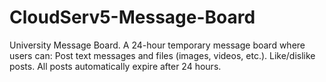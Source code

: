 # CloudServ5-Message-Board
University Message Board. A 24-hour temporary message board where users can: Post text messages and files (images, videos, etc.). Like/dislike posts. All posts automatically expire after 24 hours.
